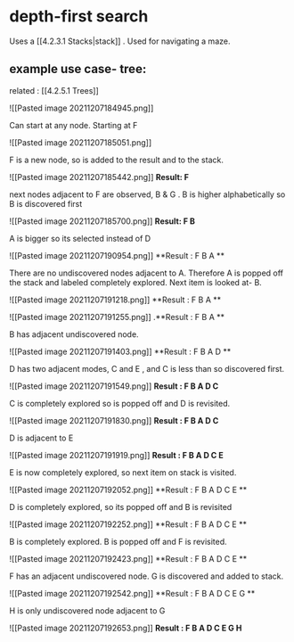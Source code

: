 # depth-first search

Uses a [[4.2.3.1 Stacks|stack]] . Used for navigating a maze. 

## example use case- tree:
related : [[4.2.5.1 Trees]]

![[Pasted image 20211207184945.png]]

Can start at any node. Starting at F

![[Pasted image 20211207185051.png]]

F is a new node, so is added to the result and to the stack.

![[Pasted image 20211207185442.png]]
**Result: F**

next nodes adjacent to F are observed, B & G . B is higher alphabetically so B is discovered first

![[Pasted image 20211207185700.png]]
**Result: F B**

A is bigger so its selected instead of D

![[Pasted image 20211207190954.png]]
**Result : F B A **

There are no undiscovered nodes adjacent to A.  Therefore A is popped off the stack and labeled completely explored. Next item is looked at- B.

![[Pasted image 20211207191218.png]]
**Result : F B A **

![[Pasted image 20211207191255.png]]
.**Result : F B A **

B has adjacent undiscovered node.

![[Pasted image 20211207191403.png]]
**Result : F B A D **

D has two adjacent modes, C and E , and C is less than so discovered first.

![[Pasted image 20211207191549.png]]
**Result : F B A D C**

C is completely explored so is popped off and D is revisited.

![[Pasted image 20211207191830.png]]
**Result : F B A D C**

D is adjacent to E

![[Pasted image 20211207191919.png]]
**Result : F B A D C E**

E is now completely explored, so next item on stack is visited.

![[Pasted image 20211207192052.png]]
**Result : F B A D C E **

D is completely explored, so its popped off and B is revisited

![[Pasted image 20211207192252.png]]
**Result : F B A D C E **

B is completely explored. B is popped off and F is revisited.

![[Pasted image 20211207192423.png]]
**Result : F B A D C E **

F has an adjacent undiscovered node. G is discovered and added to stack.

![[Pasted image 20211207192542.png]]
**Result  : F B A D C E G **

H is only undiscovered node adjacent to G 

![[Pasted image 20211207192653.png]]
**Result : F B A D C E G H**
